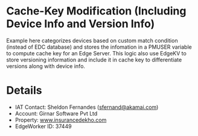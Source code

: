# Cache-Key Modification (Including Device Info and Version Info)
Example here categorizes devices based on custom match condition (instead of EDC database) and stores the infomation in a PMUSER variable to compute cache key for an Edge Server. This logic also use EdgeKV to store versioning information and include it in cache key to differentiate versions along with device info.

# Details
- IAT Contact: Sheldon Fernandes (sfernand@akamai.com)
- Account: Girnar Software Pvt Ltd
- Property: www.insurancedekho.com
- EdgeWorker ID: 37449

